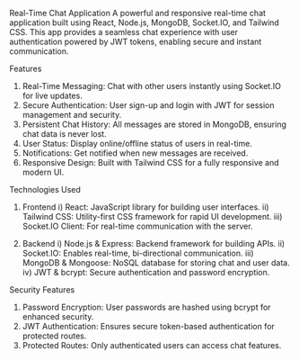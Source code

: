 Real-Time Chat Application
A powerful and responsive real-time chat application built using React, Node.js, MongoDB, Socket.IO, and Tailwind CSS. This app provides a seamless chat experience with user authentication powered by JWT tokens, enabling secure and instant communication.

Features
1. Real-Time Messaging: Chat with other users instantly using Socket.IO for live updates.
2. Secure Authentication: User sign-up and login with JWT for session management and security.
3. Persistent Chat History: All messages are stored in MongoDB, ensuring chat data is never lost.
4. User Status: Display online/offline status of users in real-time.
5. Notifications: Get notified when new messages are received.
6. Responsive Design: Built with Tailwind CSS for a fully responsive and modern UI.

Technologies Used
1. Frontend
   i) React: JavaScript library for building user interfaces.
   ii) Tailwind CSS: Utility-first CSS framework for rapid UI development.
   iii)  Socket.IO Client: For real-time communication with the server.

2. Backend
   i) Node.js & Express: Backend framework for building APIs.
   ii) Socket.IO: Enables real-time, bi-directional communication.
   iii) MongoDB & Mongoose: NoSQL database for storing chat and user data.
   iv) JWT & bcrypt: Secure authentication and password encryption.

Security Features
1. Password Encryption: User passwords are hashed using bcrypt for enhanced security.
2. JWT Authentication: Ensures secure token-based authentication for protected routes.
3. Protected Routes: Only authenticated users can access chat features.
